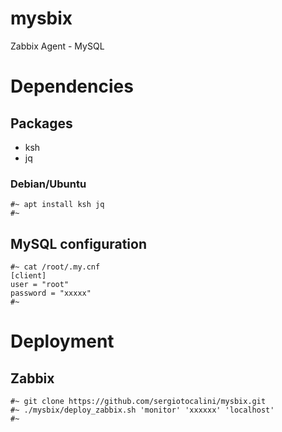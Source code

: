 # mysbix
Zabbix Agent - MySQL

# Dependencies
## Packages
* ksh
* jq

### Debian/Ubuntu

    #~ apt install ksh jq
    #~

## MySQL configuration

    #~ cat /root/.my.cnf
    [client]
    user = "root"
    password = "xxxxx"
    #~
   
# Deployment
## Zabbix

    #~ git clone https://github.com/sergiotocalini/mysbix.git
    #~ ./mysbix/deploy_zabbix.sh 'monitor' 'xxxxxx' 'localhost'
    #~
   
   
